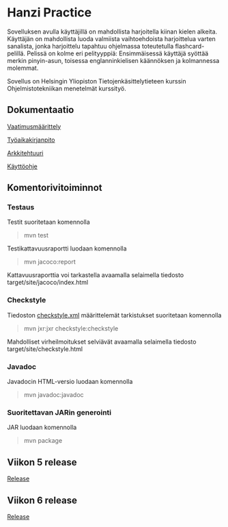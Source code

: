 # Hanzi Practice

Sovelluksen avulla käyttäjillä on mahdollista harjoitella kiinan kielen alkeita. Käyttäjän on mahdollista luoda valmiista vaihtoehdoista harjoittelua varten sanalista, jonka harjoittelu tapahtuu ohjelmassa toteutetulla flashcard-pelillä. Pelissä on kolme eri pelityyppiä: Ensimmäisessä käyttäjä syöttää merkin pinyin-asun, toisessa englanninkielisen käännöksen ja kolmannessa molemmat.

Sovellus on Helsingin Yliopiston Tietojenkäsittelytieteen kurssin Ohjelmistotekniikan menetelmät kurssityö. 

## Dokumentaatio

[Vaatimusmäärittely](https://github.com/kafenoir/ot-harjoitustyo/blob/master/dokumentointi/maarittelydokumentti.md)

[Työaikakirjanpito](https://github.com/kafenoir/ot-harjoitustyo/blob/master/dokumentointi/tyoaikakirjanpito.md)

[Arkkitehtuuri](https://github.com/kafenoir/ot-harjoitustyo/blob/master/dokumentointi/arkkitehtuuri.md)

[Käyttöohje](https://github.com/kafenoir/ot-harjoitustyo/blob/master/dokumentointi/kayttoohje.md)

## Komentorivitoiminnot

### Testaus

Testit suoritetaan komennolla

>mvn test

Testikattavuusraportti luodaan komennolla

>mvn jacoco:report

Kattavuusraporttia voi tarkastella avaamalla selaimella tiedosto target/site/jacoco/index.html

### Checkstyle

Tiedoston [checkstyle.xml](https://github.com/kafenoir/ot-harjoitustyo/blob/master/hanzipractice/checkstyle.xml) määrittelemät tarkistukset suoritetaan komennolla

>mvn jxr:jxr checkstyle:checkstyle

Mahdolliset virheilmoitukset selviävät avaamalla selaimella tiedosto target/site/checkstyle.html

### Javadoc

Javadocin HTML-versio luodaan komennolla

>mvn javadoc:javadoc

### Suoritettavan JARin generointi

JAR luodaan komennolla

>mvn package

## Viikon 5 release

[Release](https://github.com/kafenoir/ot-harjoitustyo/releases/tag/viikko5)

## Viikon 6 release

[Release](https://github.com/kafenoir/ot-harjoitustyo/releases/tag/viikko6)









